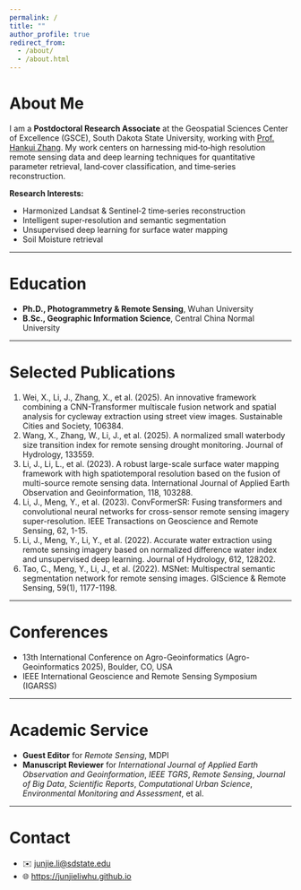 ```yaml
---
permalink: /
title: ""
author_profile: true
redirect_from: 
  - /about/
  - /about.html
---
```


# About Me  
I am a **Postdoctoral Research Associate** at the Geospatial Sciences Center of Excellence (GSCE), South Dakota State University, working with [Prof. Hankui Zhang](https://www.sdstate.edu/directory/hankui-zhang). My work centers on harnessing mid‑to‑high resolution remote sensing data and deep learning techniques for quantitative parameter retrieval, land‑cover classification, and time‑series reconstruction.

**Research Interests:**  
- Harmonized Landsat & Sentinel‑2 time‑series reconstruction  
- Intelligent super‑resolution and semantic segmentation  
- Unsupervised deep learning for surface water mapping  
- Soil Moisture retrieval 

---

# Education  
- **Ph.D., Photogrammetry & Remote Sensing**, Wuhan University   
- **B.Sc., Geographic Information Science**, Central China Normal University  

---

# Selected Publications
1. Wei, X., Li, J., Zhang, X., et al. (2025). An innovative framework combining a CNN-Transformer multiscale fusion network and spatial analysis for cycleway extraction using street view images. Sustainable Cities and Society, 106384.
2. Wang, X., Zhang, W., Li, J., et al. (2025). A normalized small waterbody size transition index for remote sensing drought monitoring. Journal of Hydrology, 133559.
3. Li, J., Li, L., et al. (2023). A robust large-scale surface water mapping framework with high spatiotemporal resolution based on the fusion of multi-source remote sensing data. International Journal of Applied Earth Observation and Geoinformation, 118, 103288.
4. Li, J., Meng, Y., et al. (2023). ConvFormerSR: Fusing transformers and convolutional neural networks for cross-sensor remote sensing imagery super-resolution. IEEE Transactions on Geoscience and Remote Sensing, 62, 1-15.
5. Li, J., Meng, Y., Li, Y., et al. (2022). Accurate water extraction using remote sensing imagery based on normalized difference water index and unsupervised deep learning. Journal of Hydrology, 612, 128202.
6. Tao, C., Meng, Y., Li, J., et al. (2022). MSNet: Multispectral semantic segmentation network for remote sensing images. GIScience & Remote Sensing, 59(1), 1177-1198.  

---

# Conferences  
- 13th International Conference on Agro-Geoinformatics (Agro-Geoinformatics 2025), Boulder, CO, USA  
- IEEE International Geoscience and Remote Sensing Symposium (IGARSS)  

---

# Academic Service  
- **Guest Editor** for _Remote Sensing_, MDPI  
- **Manuscript Reviewer** for _International Journal of Applied Earth Observation and Geoinformation_, _IEEE TGRS_, _Remote Sensing_, _Journal of Big Data_, _Scientific Reports_, _Computational Urban Science_, _Environmental Monitoring and Assessment_, et al.  
 
---

# Contact  
- ✉️ junjie.li@sdstate.edu   
- 🌐 https://junjieliwhu.github.io  

